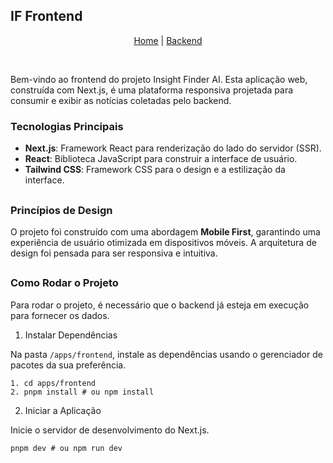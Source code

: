 ## IF Frontend

<p align="center"><a href="https://github.com/lbs-luis/InsightFinder/tree/main">Home</a> | <a href="https://github.com/lbs-luis/InsightFinder/tree/main/apps/backend">Backend</a></p>
<br>

Bem-vindo ao frontend do projeto Insight Finder AI. Esta aplicação web, construída com Next.js, é uma plataforma responsiva projetada para consumir e exibir as notícias coletadas pelo backend.

### Tecnologias Principais

- **Next.js**: Framework React para renderização do lado do servidor (SSR).
- **React**: Biblioteca JavaScript para construir a interface de usuário.
- **Tailwind CSS**: Framework CSS para o design e a estilização da interface.

##

### Princípios de Design

O projeto foi construído com uma abordagem **Mobile First**, garantindo uma experiência de usuário otimizada em dispositivos móveis. A arquitetura de design foi pensada para ser responsiva e intuitiva.

##

### Como Rodar o Projeto

Para rodar o projeto, é necessário que o backend já esteja em execução para fornecer os dados.

1. Instalar Dependências

Na pasta `/apps/frontend`, instale as dependências usando o gerenciador de pacotes da sua preferência.

    1. cd apps/frontend
    2. pnpm install # ou npm install

2. Iniciar a Aplicação

Inicie o servidor de desenvolvimento do Next.js.

    pnpm dev # ou npm run dev
